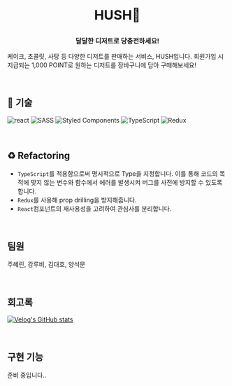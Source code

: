 <p align="center" style="font-size:30px; font-weight:bold">HUSH🍰</p>
<p align="center" style="font-size:15px; font-weight:bold">달달한 디저트로 당충전하세요!</p>

케이크, 초콜릿, 사탕 등 다양한 디저트를 판매하는 서비스, HUSH입니다. 회원가입 시 지급되는 1,000 POINT로 원하는 디저트를 장바구니에 담아 구매해보세요!

<br>

## 🔨 기술

![react](https://img.shields.io/badge/React-20232A?style=flat-square&logo=react&logoColor=61DAFB)
![SASS](https://img.shields.io/badge/Sass-CC6699?style=flat-square&logo=sass&logoColor=white)
![Styled Components](https://img.shields.io/badge/styled--components-DB7093?style=flat-square&logo=styled-components&logoColor=white)
![TypeScript](https://img.shields.io/badge/TypeScript-3178C6?style=flat-square&logo=typescript&logoColor=white)
![Redux](https://img.shields.io/badge/Redux-764ABC?style=flat-square&logo=redux&logoColor=white)

<br>

## ♻ Refactoring

- `TypeScript`를 적용함으로써 명시적으로 Type을 지정합니다. 이를 통해 코드의 목적에 맞지 않는 변수와 함수에서 에러를 발생시켜 버그를 사전에 방지할 수 있도록 합니다.
- `Redux`를 사용해 prop drilling을 방지해줍니다.
- `React`컴포넌트의 재사용성을 고려하여 관심사를 분리합니다.

<br>

## 팀원

주혜린, 강루비, 김대호, 양석문

<br>

## 회고록

[![Velog's GitHub stats](https://velog-readme-stats.vercel.app/api?name=hye_rin&slug=React-러쉬코리아-클론-프로젝트-회고&color=dark)](https://velog.io/@hye_rin/React-%EB%9F%AC%EC%89%AC%EC%BD%94%EB%A6%AC%EC%95%84-%ED%81%B4%EB%A1%A0-%ED%94%84%EB%A1%9C%EC%A0%9D%ED%8A%B8-%ED%9A%8C%EA%B3%A0)

<br>

## 구현 기능

준비 중입니다..
